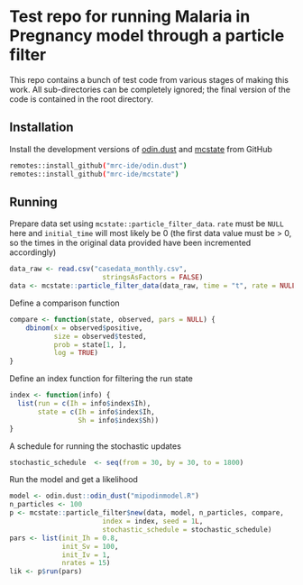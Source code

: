 # Test repo for running Malaria in Pregnancy model through a particle filter
This repo contains a bunch of test code from various stages of making this work. 
All sub-directories can be completely ignored; the final version of the code
is contained in the root directory.

## Installation
Install the development versions of [odin.dust](https://github.com/mrc-ide/odin.dust) and 
[mcstate](https://github.com/mrc-ide/mcstate/) from GitHub

```bash
remotes::install_github("mrc-ide/odin.dust")
remotes::install_github("mrc-ide/mcstate")
```

## Running

Prepare data set using `mcstate::particle_filter_data`.
`rate` must be `NULL` here and `initial_time` will most likely be 0 (the first data value must be > 0, 
so the times in the original data provided have been incremented accordingly)


```r
data_raw <- read.csv("casedata_monthly.csv",
                       stringsAsFactors = FALSE)
data <- mcstate::particle_filter_data(data_raw, time = "t", rate = NULL, initial_time = 0)
```

Define a comparison function
```r
compare <- function(state, observed, pars = NULL) {
    dbinom(x = observed$positive,
           size = observed$tested,
           prob = state[1, ],
           log = TRUE)
}
```

Define an index function for filtering the run state
```r
index <- function(info) {
  list(run = c(Ih = info$index$Ih),
       state = c(Ih = info$index$Ih,
                 Sh = info$index$Sh))
}
```

A schedule for running the stochastic updates 
```r
stochastic_schedule  <- seq(from = 30, by = 30, to = 1800)
```

Run the model and get a likelihood

```r
model <- odin.dust::odin_dust("mipodinmodel.R")
n_particles <- 100
p <- mcstate::particle_filter$new(data, model, n_particles, compare,
                       index = index, seed = 1L,
                       stochastic_schedule = stochastic_schedule)
pars <- list(init_Ih = 0.8,
             init_Sv = 100,
             init_Iv = 1,
             nrates = 15)
lik <- p$run(pars)
```
